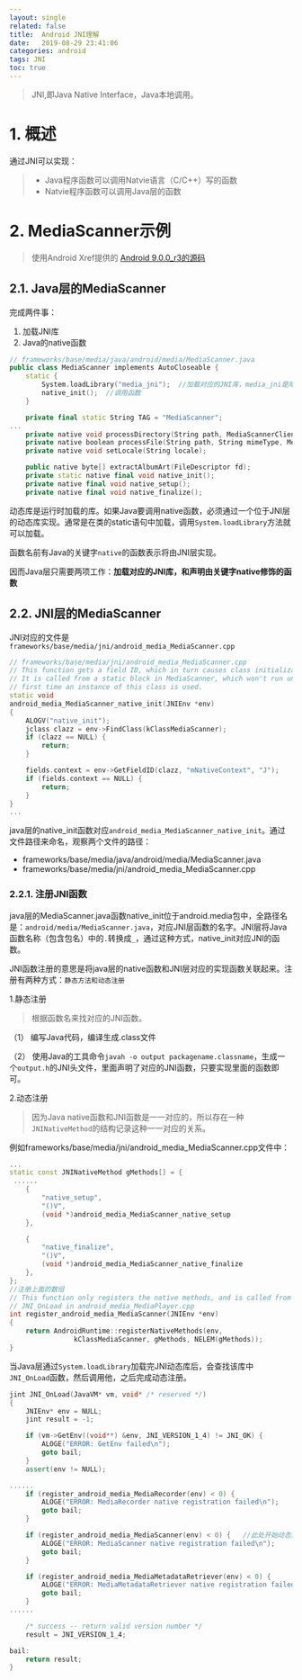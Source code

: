 ```yaml
---
layout: single
related: false
title:  Android JNI理解
date:   2019-08-29 23:41:06
categories: android
tags: JNI
toc: true
---
```


> JNI,即Java Native Interface，Java本地调用。

# 1. 概述

通过JNI可以实现：  
> + Java程序函数可以调用Natvie语言（C/C++）写的函数
> + Natvie程序函数可以调用Java层的函数
<!--more-->

# 2. MediaScanner示例

> 使用Android Xref提供的 [Android 9.0.0_r3的源码](http://androidxref.com/9.0.0_r3/)

## 2.1. Java层的MediaScanner

完成两件事：
1. 加载JNI库
2. Java的native函数

```cpp
// frameworks/base/media/java/android/media/MediaScanner.java
public class MediaScanner implements AutoCloseable {
    static {
        System.loadLibrary("media_jni");  //加载对应的JNI库，media_jni是库名，在实际加载动态库的时候会拓展成libmedia_jni.so
        native_init();  //调用函数
    }

    private final static String TAG = "MediaScanner";
...
    private native void processDirectory(String path, MediaScannerClient client);
    private native boolean processFile(String path, String mimeType, MediaScannerClient client);
    private native void setLocale(String locale);

    public native byte[] extractAlbumArt(FileDescriptor fd);
    private static native final void native_init();
    private native final void native_setup();
    private native final void native_finalize();

```

动态库是运行时加载的库。如果Java要调用native函数，必须通过一个位于JNI层的动态库实现。通常是在类的static语句中加载，调用`System.loadLibrary`方法就可以加载。

函数名前有Java的关键字`native`的函数表示将由JNI层实现。

因而Java层只需要两项工作：**加载对应的JNI库，和声明由关键字native修饰的函数**

## 2.2. JNI层的MediaScanner

JNI对应的文件是`frameworks/base/media/jni/android_media_MediaScanner.cpp`

```cpp
// frameworks/base/media/jni/android_media_MediaScanner.cpp
// This function gets a field ID, which in turn causes class initialization.
// It is called from a static block in MediaScanner, which won't run until the
// first time an instance of this class is used.
static void
android_media_MediaScanner_native_init(JNIEnv *env)
{
    ALOGV("native_init");
    jclass clazz = env->FindClass(kClassMediaScanner);
    if (clazz == NULL) {
        return;
    }

    fields.context = env->GetFieldID(clazz, "mNativeContext", "J");
    if (fields.context == NULL) {
        return;
    }
}
...
```

java层的native_init函数对应`android_media_MediaScanner_native_init`。通过文件路径来命名，观察两个文件的路径：
+ frameworks/base/media/java/android/media/MediaScanner.java
+ frameworks/base/media/jni/android_media_MediaScanner.cpp

### 2.2.1. 注册JNI函数

java层的MediaScanner.java函数native_init位于android.media包中，全路径名是：`android/media/MediaScanner.java`，对应JNI层函数的名字。JNI层将Java函数名称（包含包名）中的`.`转换成`_`，通过这种方式，native_init对应JNI的函数。

JNI函数注册的意思是将java层的native函数和JNI层对应的实现函数关联起来。注册有两种方式：`静态方法和动态注册`

1.静态注册

> 根据函数名来找对应的JNI函数。

（1） 编写Java代码，编译生成.class文件

（2） 使用Java的工具命令`javah -o output packagename.classname`，生成一个`output.h`的JNI头文件，里面声明了对应的JNI函数，只要实现里面的函数即可。

2.动态注册

> 因为Java native函数和JNI函数是一一对应的，所以存在一种`JNINativeMethod`的结构记录这种一一对应的关系。

例如frameworks/base/media/jni/android_media_MediaScanner.cpp文件中：

```cpp
...
static const JNINativeMethod gMethods[] = {
 ......
    {
        "native_setup",
        "()V",
        (void *)android_media_MediaScanner_native_setup
    },

    {
        "native_finalize",
        "()V",
        (void *)android_media_MediaScanner_native_finalize
    },
};
//注册上面的数组
// This function only registers the native methods, and is called from
// JNI_OnLoad in android_media_MediaPlayer.cpp
int register_android_media_MediaScanner(JNIEnv *env)
{
    return AndroidRuntime::registerNativeMethods(env,
                kClassMediaScanner, gMethods, NELEM(gMethods));
}
```

当Java层通过`System.loadLibrary`加载完JNI动态库后，会查找该库中`JNI_OnLoad`函数，然后调用他，之后完成动态注册。

```cpp
jint JNI_OnLoad(JavaVM* vm, void* /* reserved */)
{
    JNIEnv* env = NULL;
    jint result = -1;

    if (vm->GetEnv((void**) &env, JNI_VERSION_1_4) != JNI_OK) {
        ALOGE("ERROR: GetEnv failed\n");
        goto bail;
    }
    assert(env != NULL);

......
    if (register_android_media_MediaRecorder(env) < 0) {
        ALOGE("ERROR: MediaRecorder native registration failed\n");
        goto bail;
    }

    if (register_android_media_MediaScanner(env) < 0) {   //此处开始动态注册
        ALOGE("ERROR: MediaScanner native registration failed\n");
        goto bail;
    }

    if (register_android_media_MediaMetadataRetriever(env) < 0) {
        ALOGE("ERROR: MediaMetadataRetriever native registration failed\n");
        goto bail;
    }
......

    /* success -- return valid version number */
    result = JNI_VERSION_1_4;

bail:
    return result;
}
```
